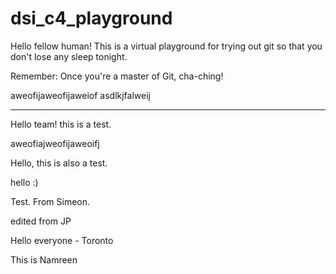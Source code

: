 # dsi_c4_playground

Hello fellow human! This is a virtual playground for trying out git so that you don't lose any sleep tonight.

Remember: Once you're a master of Git, cha-ching!

aweofijaweofijaweiof
asdlkjfalweij

---

Hello team! this is a test.

aweofiajweofijaweoifj

Hello, this is also a test.

hello :)

Test. From Simeon.

edited from JP

Hello everyone - Toronto 

This is Namreen
